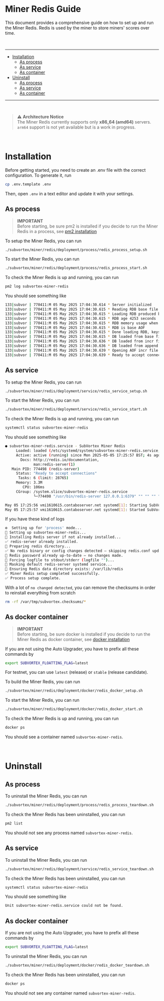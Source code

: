 # Miner Redis Guide

This document provides a comprehensive guide on how to set up and run the Miner Redis. Redis is used by the miner to store miners' scores over time.

<br />

---

- [Installation](#installation)
  - [As process](#installation-as-process)
  - [As service](#installation-as-service)
  - [As container](#installation-as-container)
- [Uninstall](#uninstall)
  - [As process](#uninstall-as-process)
  - [As service](#uninstall-as-service)
  - [As container](#uninstall-as-container)

---

<br />

> ⚠️ **Architecture Notice**  
> The Miner Redis currently supports only **x86_64 (amd64)** servers.  
> `arm64` support is not yet available but is a work in progress.

<br />

# Installation

Before getting started, you need to create an .env file with the correct configuration. To generate it, run

```bash
cp .env.template .env
```

Then, open `.env` in a text editor and update it with your settings.

## As process <a id="installation-as-process"></a>

> **IMPORTANT** <br />
> Before starting, be sure pm2 is installed if you decide to run the Miner Redis in a process, see [pm2 installation](../../../scripts/process/README.md)

To setup the Miner Redis, you can run

```bash
./subvortex/miner/redis/deployment/process/redis_process_setup.sh
```

To start the Miner Redis, you can run

```bash
./subvortex/miner/redis/deployment/process/redis_process_start.sh
```

To check the Miner Redis is up and running, you can run

```bash
pm2 log subvortex-miner-redis
```

You should see something like

```bash
133|subvor | 770411:M 05 May 2025 17:04:30.614 * Server initialized
133|subvor | 770411:M 05 May 2025 17:04:30.615 * Reading RDB base file on AOF loading...
133|subvor | 770411:M 05 May 2025 17:04:30.615 * Loading RDB produced by version 8.0.0
133|subvor | 770411:M 05 May 2025 17:04:30.615 * RDB age 4253 seconds
133|subvor | 770411:M 05 May 2025 17:04:30.615 * RDB memory usage when created 0.92 Mb
133|subvor | 770411:M 05 May 2025 17:04:30.615 * RDB is base AOF
133|subvor | 770411:M 05 May 2025 17:04:30.615 * Done loading RDB, keys loaded: 0, keys expired: 0.
133|subvor | 770411:M 05 May 2025 17:04:30.615 * DB loaded from base file appendonly.aof.1.base.rdb: 0.000 seconds
133|subvor | 770411:M 05 May 2025 17:04:30.636 * DB loaded from incr file appendonly.aof.1.incr.aof: 0.021 seconds
133|subvor | 770411:M 05 May 2025 17:04:30.636 * DB loaded from append only file: 0.021 seconds
133|subvor | 770411:M 05 May 2025 17:04:30.639 * Opening AOF incr file appendonly.aof.1.incr.aof on server start
133|subvor | 770411:M 05 May 2025 17:04:30.639 * Ready to accept connections tcp
```

## As service <a id="installation-as-service"></a>

To setup the Miner Redis, you can run

```bash
./subvortex/miner/redis/deployment/service/redis_service_setup.sh
```

To start the Miner Redis, you can run

```bash
./subvortex/miner/redis/deployment/service/redis_service_start.sh
```

To check the Miner Redis is up and running, you can run

```bash
systemctl status subvortex-miner-redis
```

You should see something like

```bash
● subvortex-miner-redis.service - SubVortex Miner Redis
     Loaded: loaded (/etc/systemd/system/subvortex-miner-redis.service; disabled; vendor preset: enabled)
     Active: active (running) since Mon 2025-05-05 17:25:57 BST; 4s ago
       Docs: http://redis.io/documentation,
             man:redis-server(1)
   Main PID: 774498 (redis-server)
     Status: "Ready to accept connections"
      Tasks: 6 (limit: 28765)
     Memory: 3.3M
        CPU: 106ms
     CGroup: /system.slice/subvortex-miner-redis.service
             └─774498 "/usr/bin/redis-server 127.0.0.1:6379" "" "" "" "" "" "" ""

May 05 17:25:56 vmi1610615.contaboserver.net systemd[1]: Starting SubVortex Miner Redis...
May 05 17:25:57 vmi1610615.contaboserver.net systemd[1]: Started SubVortex Miner Redis.
```

If you have these kind of logs

```bash
⚙️  Setting up for 'process' mode...
🔧 Setting up subvortex-miner-redis...
🚀 Installing Redis server if not already installed...
✅ redis-server already installed.
📂 Preparing redis directory...
✅ No redis binary or config changes detected — skipping redis.conf update.
🔐 Redis password already up-to-date — no changes made.
📄 Forcing logfile to stdout/stderr (logfile "")...
🚫 Masking default redis-server systemd service...
📁 Ensuring Redis data directory exists: /var/lib/redis
✅ Miner Redis setup completed successfully.
✅ Process setup complete.
```

With a lot of `no changed detected`, you can remove the checksums in order to reinstall everything from scratch

```bash
rm -rf /var/tmp/subvortex.checksums/*
```

## As docker container <a id="installation-as-container"></a>

> **IMPORTANT** <br />
> Before starting, be sure docker is installed if you decide to run the Miner Redis as docker container, see [docker installation](../../scripts/docker/README.md)

If you are not using the Auto Upgrader, you have to prefix all these commands by

```bash
export SUBVORTEX_FLOATTING_FLAG=latest
```

For testnet, you can use `latest` (release) or `stable` (release candidate).

To build the Miner Redis, you can run

```bash
./subvortex/miner/redis/deployment/docker/redis_docker_setup.sh
```

To start the Miner Redis, you can run

```bash
./subvortex/miner/redis/deployment/docker/redis_docker_start.sh
```

To check the Miner Redis is up and running, you can run

```bash
docker ps
```

You should see a container named `subvortex-miner-redis`.

<br />

# Uninstall

## As process <a id="uninstall-as-process"></a>

To uninstall the Miner Redis, you can run

```bash
./subvortex/miner/redis/deployment/process/redis_process_teardown.sh
```

To check the Miner Redis has been uninstalled, you can run

```bash
pm2 list
```

You should not see any process named `subvortex-miner-redis`.

## As service <a id="uninstall-as-service"></a>

To uninstall the Miner Redis, you can run

```bash
./subvortex/miner/redis/deployment/service/redis_service_teardown.sh
```

To check the Miner Redis has been uninstalled, you can run

```bash
systemctl status subvortex-miner-redis
```

You should see something like

```bash
Unit subvortex-miner-redis.service could not be found.
```

## As docker container <a id="uninstall-as-container"></a>

If you are not using the Auto Upgrader, you have to prefix all these commands by

```bash
export SUBVORTEX_FLOATTING_FLAG=latest
```

To uninstall the Miner Redis, you can run

```bash
./subvortex/miner/redis/deployment/docker/redis_docker_teardown.sh
```

To check the Miner Redis has been uninstalled, you can run

```bash
docker ps
```

You should not see any container named `subvortex-miner-redis`.
